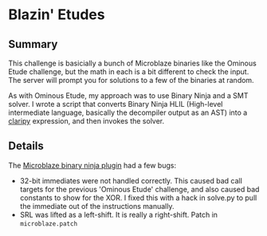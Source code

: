 Blazin' Etudes
====

Summary
----

This challenge is basicially a bunch of Microblaze binaries like the Ominous Etude challenge, but the math in each is a bit different to check the input. The server will prompt you for solutions to a few of the binaries at random.

As with Ominous Etude, my approach was to use Binary Ninja and a SMT solver. I wrote a script that converts Binary Ninja HLIL (High-level intermediate language, basically the decompiler output as an AST) into a [claripy](https://github.com/angr/claripy) expression, and then invokes the solver.

Details
----

The [Microblaze binary ninja plugin](https://github.com/amtal/microblaze) had a few bugs:
- 32-bit immediates were not handled correctly. This caused bad call targets for the previous 'Ominous Etude' challenge, and also caused bad constants to show for the XOR. I fixed this with a hack in solve.py to pull the immediate out of the instructions manually.
- SRL was lifted as a left-shift. It is really a right-shift. Patch in `microblaze.patch`